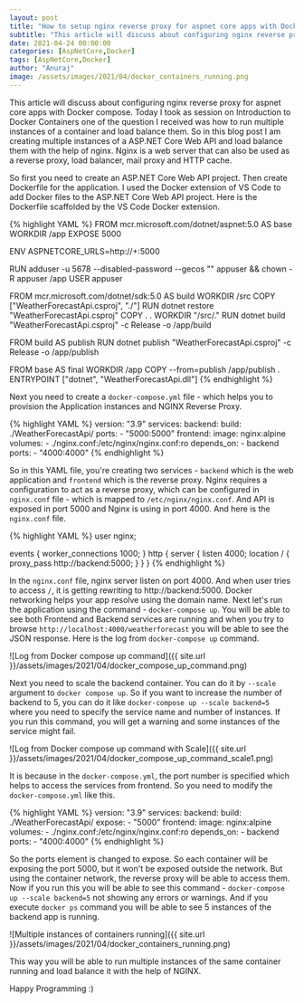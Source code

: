 ```yaml
---
layout: post
title: "How to setup nginx reverse proxy for aspnet core apps with Docker compose"
subtitle: "This article will discuss about configuring nginx reverse proxy for aspnet core apps with Docker compose."
date: 2021-04-24 00:00:00
categories: [AspNetCore,Docker]
tags: [AspNetCore,Docker]
author: "Anuraj"
image: /assets/images/2021/04/docker_containers_running.png
---
```

This article will discuss about configuring nginx reverse proxy for aspnet core apps with Docker compose. Today I took as session on Introduction to Docker Containers one of the question I received was how to run multiple instances of a container and load balance them. So in this blog post I am creating multiple instances of a ASP.NET Core Web API and load balance them with the help of nginx. Nginx is a web server that can also be used as a reverse proxy, load balancer, mail proxy and HTTP cache.

So first you need to create an ASP.NET Core Web API project. Then create Dockerfile for the application. I used the Docker extension of VS Code to add Docker files to the ASP.NET Core Web API project. Here is the Dockerfile scaffolded by the VS Code Docker extension. 

{% highlight YAML %}
FROM mcr.microsoft.com/dotnet/aspnet:5.0 AS base
WORKDIR /app
EXPOSE 5000

ENV ASPNETCORE_URLS=http://+:5000

RUN adduser -u 5678 --disabled-password --gecos "" appuser && chown -R appuser /app
USER appuser

FROM mcr.microsoft.com/dotnet/sdk:5.0 AS build
WORKDIR /src
COPY ["WeatherForecastApi.csproj", "./"]
RUN dotnet restore "WeatherForecastApi.csproj"
COPY . .
WORKDIR "/src/."
RUN dotnet build "WeatherForecastApi.csproj" -c Release -o /app/build

FROM build AS publish
RUN dotnet publish "WeatherForecastApi.csproj" -c Release -o /app/publish

FROM base AS final
WORKDIR /app
COPY --from=publish /app/publish .
ENTRYPOINT ["dotnet", "WeatherForecastApi.dll"]
{% endhighlight %}

Next you need to create a `docker-compose.yml` file - which helps you to provision the Application instances and NGINX Reverse Proxy.

{% highlight YAML %}
version: "3.9"
services:
  backend:
    build: ./WeatherForecastApi/
    ports:
      - "5000:5000"
  frontend:
    image: nginx:alpine
    volumes:
      - ./nginx.conf:/etc/nginx/nginx.conf:ro
    depends_on:
      - backend
    ports:
      - "4000:4000"
{% endhighlight %}

So in this YAML file, you're creating two services - `backend` which is the web application and `frontend` which is the reverse proxy. Nginx requires a configuration to act as a reverse proxy, which can be configured in `nginx.conf` file - which is mapped to `/etc/nginx/nginx.conf`. And API is exposed in port 5000 and Nginx is using in port 4000. And here is the `nginx.conf` file.

{% highlight YAML %}
user nginx;

events {
    worker_connections 1000;
}
http {
  server {
    listen 4000;
    location / {
      proxy_pass http://backend:5000;
    }
  }
}
{% endhighlight %}

In the `nginx.conf` file, nginx server listen on port 4000. And when user tries to access `/`, it is getting rewriting to http://backend:5000. Docker networking helps your app resolve using the domain name. Next let's run the application using the command - `docker-compose up`. You will be able to see both Frontend and Backend services are running and when you try to browse `http://localhost:4000/weatherforecast` you will be able to see the JSON response. Here is the log from `docker-compose up` command.

![Log from Docker compose up command]({{ site.url }}/assets/images/2021/04/docker_compose_up_command.png)

Next you need to scale the backend container. You can do it by `--scale` argument to `docker compose up`. So if you want to increase the number of backend to 5, you can do it like `docker-compose up --scale backend=5` where you need to specify the service name and number of instances. If you run this command, you will get a warning and some instances of the service might fail. 

![Log from Docker compose up command with Scale]({{ site.url }}/assets/images/2021/04/docker_compose_up_command_scale1.png)

It is because in the `docker-compose.yml`, the port number is specified which helps to access the services from frontend. So you need to modify the `docker-compose.yml` like this.

{% highlight YAML %}
version: "3.9"
services:
  backend:
    build: ./WeatherForecastApi/
    expose: 
      - "5000"
  frontend:
    image: nginx:alpine
    volumes:
      - ./nginx.conf:/etc/nginx/nginx.conf:ro
    depends_on:
      - backend
    ports:
      - "4000:4000"
{% endhighlight %}

So the ports element is changed to expose. So each container will be exposing the port 5000, but it won't be exposed outside the network. But using the container network, the reverse proxy will be able to access them. Now if you run this you will be able to see this command - `docker-compose up --scale backend=5` not showing any errors or warnings. And if you execute `docker ps` command you will be able to see 5 instances of the backend app is running.

![Multiple instances of containers running]({{ site.url }}/assets/images/2021/04/docker_containers_running.png)

This way you will be able to run multiple instances of the same container running and load balance it with the help of NGINX.

Happy Programming :)